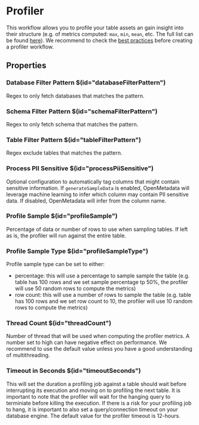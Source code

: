 # Profiler
This workflow allows you to profile your table assets an gain insight into their structure (e.g. of metrics computed: `max`, `min`, `mean`, etc. The full list can be found [here](https://docs.open-metadata.org/connectors/ingestion/workflows/profiler/metrics)). We recommend to check the [best practices](https://docs.open-metadata.org/connectors/ingestion/workflows/profiler#profiler-best-practices) before creating a profiler workflow.

## Properties
### Database Filter Pattern $(id="databaseFilterPattern")
Regex to only fetch databases that matches the pattern.

### Schema Filter Pattern $(id="schemaFilterPattern")
Regex to only fetch schema that matches the pattern.

### Table Filter Pattern $(id="tableFilterPattern")
Regex exclude tables that matches the pattern.

### Process PII Sensitive $(id="processPiiSensitive")
Optional configuration to automatically tag columns that might contain sensitive information. If `generateSampleData` is enabled, OpenMetadata will leverage machine learning to infer which column may contain PII sensitive data. If disabled, OpenMetadata will infer from the column name.

### Profile Sample $(id="profileSample")
Percentage of data or number of rows to use when sampling tables. If left as is, the profiler will run against the entire table.

### Profile Sample Type $(id="profileSampleType")
Profile sample type can be set to either:  
* percentage: this will use a percentage to sample sample the table (e.g. table has 100 rows and we set sample percentage tp 50%, the profiler will use 50 random rows to compute the metrics)
* row count: this will use a number of rows to sample the table (e.g. table has 100 rows and we set row count to 10, the profiler will use 10 random rows to compute the metrics)

### Thread Count $(id="threadCount")
Number of thread that will be used when computing the profiler metrics. A number set to high can have negative effect on performance. We recommend to use the default value unless you have a good understanding of multithreading.

### Timeout in Seconds $(id="timeoutSeconds")
This will set the duration a profiling job against a table should wait before interrupting its execution and moving on to profiling the next table. It is important to note that the profiler will wait for the hanging query to terminiate before killing the execution. If there is a risk for your profiling job to hang, it is important to also set a query/connection timeout on your database engine. The default value for the profiler timeout is 12-hours.